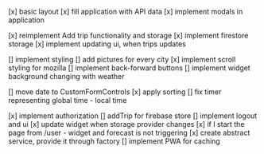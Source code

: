 [x] basic layout
[x] fill application with API data
[x] implement modals in application

[x] reimplement Add trip functionality and storage
[x] implement firestore storage
[x] implement updating ui, when trips updates

[] implement styling
[] add pictures for every city
[x] implement scroll styling for mozilla
[] implement back-forward buttons
[] implement widget background changing with weather

[] move date to CustomFormControls
[x] apply sorting
[] fix timer representing global time - local time

[x] implement authorization
[] addTrip for firebase store
[] implement logout and ui
[x] update widget when storage provider changes
[x] if I start the page from /user - widget and forecast is not triggering
[x] create abstract service, provide it through factory
[] implement PWA for caching
